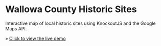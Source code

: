 # Wallowa County Historic Sites
Interactive map of local historic sites using KnockoutJS and the Google Maps API.

&raquo; [Click to view the live demo](http://jennerhanni.net/wallowa-county-historic-sites)
